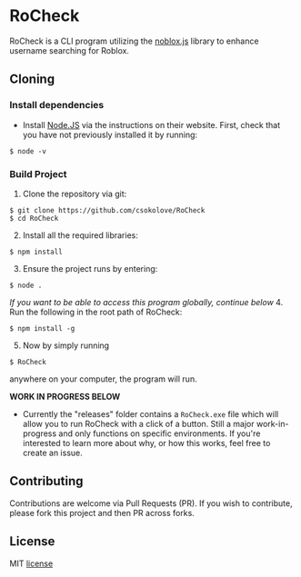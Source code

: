 # RoCheck

RoCheck is a CLI program utilizing the [noblox.js](https://github.com/noblox/noblox.js) library to enhance username searching for Roblox.

## Cloning

### Install dependencies

* Install [Node.JS](https://nodejs.org/en/) via the instructions on their website. First, check that you have not previously installed it by running:
```Shell
$ node -v
```

### Build Project
1. Clone the repository via git:
```Shell
$ git clone https://github.com/csokolove/RoCheck
$ cd RoCheck
```
2. Install all the required libraries:
```Shell
$ npm install
```
3. Ensure the project runs by entering:
```Shell
$ node .
```
*If you want to be able to access this program globally, continue below*
4. Run the following in the root path of RoCheck:
```Shell
$ npm install -g
```
5. Now by simply running
```Shell
$ RoCheck
```
anywhere on your computer, the program will run.

**WORK IN PROGRESS BELOW**
- Currently the "releases" folder contains a `RoCheck.exe` file which will allow you to run RoCheck with a click of a button. Still a major work-in-progress and only functions on specific environments. If you're interested to learn more about why, or how this works, feel free to create an issue.

## Contributing

Contributions are welcome via Pull Requests (PR).
If you wish to contribute, please fork this project and then PR across forks.

## License

MIT [license](LICENSE)
